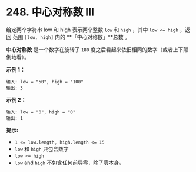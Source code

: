 # 248. 中心对称数 III

给定两个字符串 low 和 high 表示两个整数 `low` 和 `high` ，其中 `low <= high` ，返回 范围 `[low, high]` 内的 **「中心对称数」**总数 。

**中心对称数** 是一个数字在旋转了 `180` 度之后看起来依旧相同的数字（或者上下颠倒地看）。

**示例 1：**

```()
输入: low = "50", high = "100"
输出: 3 
```

**示例 2：**

```()
输入: low = "0", high = "0"
输出: 1
```

**提示:**

- `1 <= low.length, high.length <= 15`
- `low` 和 `high` 只包含数字
- `low <= high`
- `low` and `high` 不包含任何前导零，除了零本身。
